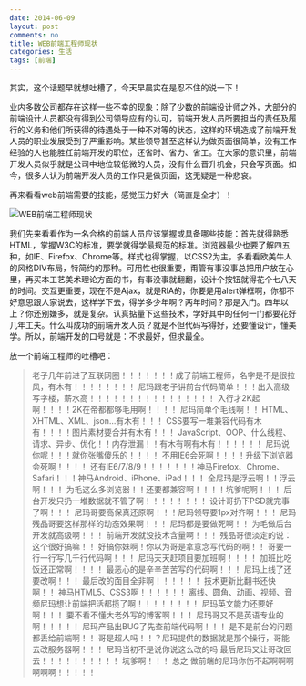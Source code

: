 ```yaml
---
date: 2014-06-09
layout: post
comments: no
title: WEB前端工程师现状
categories: 生活
tags: [前端]
---
```


其实，这个话题早就想吐槽了，今天早晨实在是忍不住的说一下！

业内多数公司都存在这样一些不幸的现象：除了少数的前端设计师之外，大部分的前端设计人员都没有得到公司领导应有的认可，前端开发人员所要担当的责任及履行的义务和他们所获得的待遇处于一种不对等的状态，这样的环境造成了前端开发人员的职业发展受到了严重影响。某些领导甚至这样认为做页面很简单，没有工作经验的人也能胜任前端开发的职位，还省时、省力、省工。在大家的意识里，前端开发人员似乎就是公司中地位较低微的人员，没有什么晋升机会，只会写页面。如今，很多人认为前端开发人员的工作只是做页面，这无疑是一种悲哀。

再来看看web前端需要的技能，感觉压力好大（简直是全才）！

![WEB前端工程师现状](/upload/2014/09/web-frontend-engineer-status.jpg)

我们先来看看作为一名合格的前端人员应该掌握或具备哪些技能：首先就得熟悉HTML，掌握W3C的标准，要学就得学最规范的标准。浏览器最少也要了解四五种，如IE、Firefox、Chrome等。样式也得掌握，以CSS2为主，多看看欧美牛人的风格DIV布局，特简约的那种。可用性也很重要，甭管有事没事总把用户放在心里，再买本工艺美术理论方面的书，有事没事就翻翻，设计个按钮就得花个七八天的时间。交互更重要，现在不是Ajax，就是RIA的，你要是用alert弹框啊，你都不好意思跟人家说去，这样学下去，得学多少年啊？两年时间？那是入门。四年以上？你还别嫌多，就是复杂。认真掂量下这些技术，学好其中的任何一门都要花好几年工夫。什么叫成功的前端开发人员？就是不但代码写得好，还要懂设计，懂美学。所以，前端开发的口号就是：不求最好，但求最全。

放一个前端工程师的吐槽吧：

>老子几年前进了互联网圈！！！！！！！成了前端工程师，名字是不是很拉风，有木有！！！！！！！！ 
>尼玛跟老子讲前台代码简单！！！出入高级写字楼，薪水高！！！！！！！！！！！！！！！！ 
>入行才2K起啊！！！！2K在帝都都够毛用啊！！！！ 
>尼玛简单个毛线啊！！ 
>HTML、XHTML、XML、json...有木有！！！ 
>CSS要写一堆兼容代码有木有！！！！图片素材要合并有木有！！！ 
>JavaScript、OOP、什么线程、请求、异步、优化！！内存泄漏！！有木有啊有木有！！！！！！ 
>尼玛说你呢！！！就你张嘴傻乐的！！！！ 
>不用IE6会死啊！！！！升级下浏览器会死啊！！！！ 
>还有IE6/7/8/9！！！！！！！神马Firefox、Chrome、Safari！！！神马Android、iPhone、iPad！！！ 
>全尼玛是浮云啊！！浮云啊！！！ 
>为毛这么多浏览器！！还要都兼容啊！！！！坑爹呢啊！！！ 
>后台开发只扔一堆数据就不管了啊！！！！！！！！ 
>设计哥扔下PSD就完事了啊！！！ 
>尼玛哥要高保真还原啊！！！尼玛领导要1px对齐啊！！！ 
>尼玛残品哥要这样那样的动态效果啊！！！ 
>尼玛都是要做死啊！！ 
>为毛做后台开发就高级啊！！！ 
>前端开发就没技术含量啊！！！ 
>残品哥很淡定的说：这个很好搞嘛！！ 
>好搞你妹啊！你以为哥是拿意念写代码的啊！！ 
>哥要一行一行写几千行代码啊！！！ 
>尼玛天天赶项目要加班啊！！！！ 
>加班比吃饭还正常啊！！！！ 
>最恶心的是辛辛苦苦写的代码啊！！！ 
>尼玛上线了还要改啊！！！ 
>最后改的面目全非啊！！！！！！ 
>技术更新比翻书还快啊！！ 
>神马HTML5、CSS3啊！！！！！！ 
>离线、圆角、动画、视频、音频尼玛想让前端把活都揽了啊！！！！！！！！ 
>尼玛英文能力还要好啊！！！ 
>要不看不懂大老外写的博客啊！！！ 
>尼玛哥又不是英语专业的啊！！！！！ 
>尼玛产品出BUG了先查前端代码啊！！！ 
>是不是前台的问题都丢给前端啊！！ 
>哥是超人吗！！？尼玛提供的数据就是那个操行，哥能去改服务器啊！！！ 
>尼玛当初不是说你说这么改的吗 
>最后尼玛又让哥改回去！！！！！！！！！！ 
>坑爹啊！！！ 
>总之 做前端的尼玛你伤不起啊啊啊啊啊啊！！！！！ 